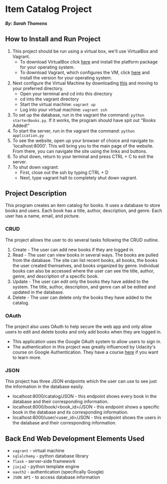 # Item Catalog Project
##### By: Sarah Thomens

## How to Install and Run Project
1. This project should be run using a virtual box, we'll use VirtualBox and Vagrant.
	* To download VirtualBox click [here](https://www.virtualbox.org/wiki/Download_Old_Builds_5_1) and install the platform package for your operating system.
	* To download Vagrant, which configures the VM, click [here](https://www.vagrantup.com/downloads.html) and install the version for your operating system.
2. Next configure the Virtual Machine by downloading [this](https://s3.amazonaws.com/video.udacity-data.com/topher/2018/April/5acfbfa3_fsnd-virtual-machine/fsnd-virtual-machine.zip) and moving to your preferred directory.
	* Open your terminal and cd into this directory
	* cd into the vagrant directory
	* Start the virtual machine: `vagrant up`
	* Log into your virtual machine: `vagrant ssh`
3. To set up the database, run in the vagrant the command: `python starterBooks.py`. If it works, the program should have spit out "Books Added!"
4. To start the server, run in the vagrant the command: `python application.py`
5. To see the website, open up your browser of choice and navigate to: 'localhost:8000'. This will bring you to the main page of the website. From there, you can navigate the site using the links and buttons.
6. To shut down, return to your terminal and press CTRL + C to exit the server.
7. To shut down vagrant:
	* First, close out the ssh by typing CTRL + D
	* Next, type vagrant halt to completely shut down vagrant.


## Project Description
This program creates an item catalog for books. It uses a database to store books and users. Each book has a title, author, description, and genre. Each user has a name, email, and picture.

### CRUD
The project allows the user to do several tasks following the CRUD outline.
1. Create - The user can add new books if they are logged in.
2. Read - The user can view books in several ways. The books are pulled from the database. The site can list recent books, all books, the books the user created themselves, and books organized by genre. Individual books can also be accessed where the user can see the title, author, genre, and description of a specific book.
3. Update - The user can edit only the books they have added to the system. The title, author, description, and genre can all be edited and updated in the database.
4. Delete - The user can delete only the books they have added to the catalog.

### OAuth
The project also uses OAuth to help secure the web app and only allow users to edit and delete books and only add books when they are logged in.
* This application uses the Google OAuth system to allow users to sign in.
* The authentication in this project was greatly influenced by Udacity's course on Google Authentication. They have a course [here](https://www.udacity.com/course/authentication-authorization-oauth--ud330) if you want to learn more.

### JSON
This project has three JSON endpoints which the user can use to see just the information in the database easily.
* localhost:8000/catalog/JSON - this endpoint shows every book in the database and their corresponding information.
* localhost:8000/book/<book_id>/JSON - this endpoint shows a specific book in the database and its corresponding information.
* localhost:8000/user/<user_id>/JSON - this endpoint shows the users in the database and their corresponding information.


## Back End Web Development Elements Used
* `vagrant` - virtual machine
* `sqlalchemy` - python database library
* `flask` - server-side framework
* `jinja2` - python template engine
* `oauth2` - authentication (specifically Google)
* `JSON API` - to access database information
